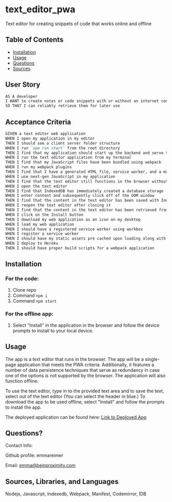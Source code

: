 # text_editor_pwa
Text editor for creating snippets of code that works online and offline

## Table of Contents
- [Installation](#installation)
- [Usage](#usage)
- [Questions](#questions)
- [Sources](#sources)

## User Story

```md
AS A developer
I WANT to create notes or code snippets with or without an internet connection
SO THAT I can reliably retrieve them for later use
```

## Acceptance Criteria

```md
GIVEN a text editor web application
WHEN I open my application in my editor
THEN I should see a client server folder structure
WHEN I run `npm run start` from the root directory
THEN I find that my application should start up the backend and serve the client
WHEN I run the text editor application from my terminal
THEN I find that my JavaScript files have been bundled using webpack
WHEN I run my webpack plugins
THEN I find that I have a generated HTML file, service worker, and a manifest file
WHEN I use next-gen JavaScript in my application
THEN I find that the text editor still functions in the browser without errors
WHEN I open the text editor
THEN I find that IndexedDB has immediately created a database storage
WHEN I enter content and subsequently click off of the DOM window
THEN I find that the content in the text editor has been saved with IndexedDB
WHEN I reopen the text editor after closing it
THEN I find that the content in the text editor has been retrieved from our IndexedDB
WHEN I click on the Install button
THEN I download my web application as an icon on my desktop
WHEN I load my web application
THEN I should have a registered service worker using workbox
WHEN I register a service worker
THEN I should have my static assets pre cached upon loading along with subsequent pages and static assets
WHEN I deploy to Heroku
THEN I should have proper build scripts for a webpack application
```

## Installation
### For the code:
1. Clone repo
2. Command `npm i`
5. Command `npm start`

### For the offline app:
1. Select "Install" in the application in the browser and follow the device prompts to install to your local device.

## Usage
The app is a text editor that runs in the browser. The app will be a single-page application that meets the PWA criteria. Additionally, it features a number of data persistence techniques that serve as redundancy in case one of the options is not supported by the browser. The application will also function offline.

To use the text editor, type in to the provided text area and to save the text, select out of the text editor (You can select the header in blue.) To download the app to be used offline, select "Install" and follow the prompts to install the app.

The deployed application can be found here:
[Link to Deployed App](https://text-editor-pwa-er.herokuapp.com/)

## Questions?

Contact Info:

Github profile: emmareimer

Email: emma@beinproximity.com

## Sources, Libraries, and Languages
Nodejs, Javascript, Indexedb, Webpack, Manifest, Codemirror, IDB